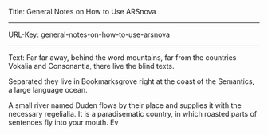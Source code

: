 Title: General Notes on How to Use ARSnova

----

URL-Key: general-notes-on-how-to-use-arsnova

----

Text: 
Far far away, behind the word mountains, far from the countries Vokalia and Consonantia, there live the blind texts.

Separated they live in Bookmarksgrove right at the coast of the Semantics, a large language ocean.

A small river named Duden flows by their place and supplies it with the necessary regelialia. It is a paradisematic country, in which roasted parts of sentences fly into your mouth. Ev
